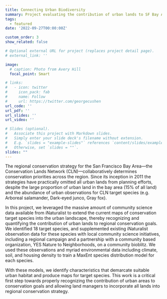 ```yaml
---
title: Connecting Urban Biodiversity
summary: Project evaluating the contribution of urban lands to SF Bay Area conservation goals with iNaturalist.
tags:
  - featured
date: '2022-09-27T00:00:00Z'

custom_order: 3
show_related: false

# Optional external URL for project (replaces project detail page).
# external_link: ''

image:
  # caption: Photo from Avery Hill
  focal_point: Smart

# links:
#   - icon: twitter
#     icon_pack: fab
#     name: Follow
#     url: https://twitter.com/georgecushen
url_code: ''
url_pdf: ''
url_slides: ''
url_video: ''

# Slides (optional).
#   Associate this project with Markdown slides.
#   Simply enter your slide deck's filename without extension.
#   E.g. `slides = "example-slides"` references `content/slides/example-slides.md`.
#   Otherwise, set `slides = ""`.
slides: ""
---
```


The regional conservation strategy for the San Francisco Bay Area—the Conservation Lands Network (CLN)—collaboratively determines conservation priorities across the region. 
Since its inception in 2011 the strategies have practically omitted all urban lands from planning efforts, despite the large proportion of urban land in the bay area (15% of all land) and the abundance of urban observations for CLN target species (e.g. Arboreal salamander, Dark-eyed junco, Gray fox). 

In this project, we leveraged the massive amount of community science data available from iNaturalist to extend the current maps of conservation target species into the urban landscape, thereby recognizing and quantifying the contribution of urban lands to regional conservation goals. 
We identified 18 target species, and supplemented existing iNaturalist observation data for these species with local community science initiatives, including a regional campaign and a partnership with a community based organization, YES Nature to Neighborhoods, on a community bioblitz. 
We used these observations and myriad environmental data including climate, soil, and housing density to train a MaxEnt species distribution model for each species. 

With these models, we identify characteristics that demarcate suitable urban habitat and produce maps for target species. 
This work is a critical first step towards properly recognizing the contribution of urban areas to conservation goals and allowing land managers to incorporate all lands into regional conservation strategy.